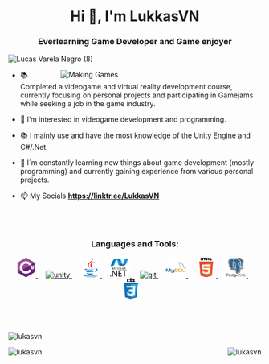 <h1 align="center">Hi 👋, I'm LukkasVN</h1>
<h3 align="center">Everlearning Game Developer and Game enjoyer</h3>

![Lucas Varela Negro (8)](https://github.com/user-attachments/assets/eee31baf-d57d-402a-92ac-309757f17ef2)

<a href="https://lukkasvn.itch.io" target="_blank">
    <img align="right" alt="Making Games" width="400" src="https://cdn.dribbble.com/users/1025838/screenshots/6220885/devguy3.gif">
</a>

- 📚 Completed a videogame and virtual reality development course, currently focusing on personal projects and participating in Gamejams while seeking a job in the game industry.

- 👀 I’m interested in videogame development and programming.

- 📚 I mainly use and have the most knowledge of the Unity Engine and C#/.Net.

- 🌱 I´m constantly learning new things about game development (mostly programming) and currently gaining experience from various personal projects.

- 📫 My Socials **https://linktr.ee/LukkasVN**
<br>

<br>
<h3 align="center">Languages and Tools:</h3>
<p align="center"> 
<p align="center">
  <a href="https://www.w3schools.com/cs/" target="_blank" rel="noreferrer">
    <img src="https://raw.githubusercontent.com/devicons/devicon/master/icons/csharp/csharp-original.svg" alt="csharp" width="40" height="40"/>
  </a>&nbsp;&nbsp;&nbsp;
  <a href="https://unity.com/" target="_blank" rel="noreferrer">
    <img src="https://www.vectorlogo.zone/logos/unity3d/unity3d-icon.svg" alt="unity" width="40" height="40"/>
  </a>&nbsp;&nbsp;&nbsp;
    <a href="https://www.java.com" target="_blank" rel="noreferrer">
    <img src="https://raw.githubusercontent.com/devicons/devicon/master/icons/java/java-original.svg" alt="java" width="40" height="40"/>
  </a>&nbsp;&nbsp;&nbsp;
  <a href="https://dotnet.microsoft.com/" target="_blank" rel="noreferrer">
    <img src="https://raw.githubusercontent.com/devicons/devicon/master/icons/dot-net/dot-net-original-wordmark.svg" alt="dotnet" width="40" height="40"/>
  </a>&nbsp;&nbsp;&nbsp;
  <a href="https://git-scm.com/" target="_blank" rel="noreferrer">
    <img src="https://www.vectorlogo.zone/logos/git-scm/git-scm-icon.svg" alt="git" width="40" height="40"/>
  </a>&nbsp;&nbsp;&nbsp;

  <a href="https://www.mysql.com/" target="_blank" rel="noreferrer">
    <img src="https://raw.githubusercontent.com/devicons/devicon/master/icons/mysql/mysql-original-wordmark.svg" alt="mysql" width="40" height="40"/>
  </a>&nbsp;&nbsp;&nbsp;
  <a href="https://www.w3.org/html/" target="_blank" rel="noreferrer">
    <img src="https://raw.githubusercontent.com/devicons/devicon/master/icons/html5/html5-original-wordmark.svg" alt="html5" width="40" height="40"/>
  </a>&nbsp;&nbsp;&nbsp;
  <a href="https://www.postgresql.org" target="_blank" rel="noreferrer">
    <img src="https://raw.githubusercontent.com/devicons/devicon/master/icons/postgresql/postgresql-original-wordmark.svg" alt="postgresql" width="40" height="40"/>
  </a>&nbsp;&nbsp;&nbsp;
  <a href="https://www.w3schools.com/css/" target="_blank" rel="noreferrer">
    <img src="https://raw.githubusercontent.com/devicons/devicon/master/icons/css3/css3-original-wordmark.svg" alt="css3" width="40" height="40"/>
  </a>&nbsp;&nbsp;&nbsp;
  
</p>

<br>

<br>
<p align="left"> <img src="https://komarev.com/ghpvc/?username=lukasvn&label=Profile%20views&color=0e75b6&style=flat" alt="lukasvn" /> </p>

<p><img align="left" src="https://github-readme-stats.vercel.app/api/top-langs?username=lukasvn&show_icons=true&locale=en&layout=compact" alt="lukasvn" /></p>

<p><img align="right" src="https://github-readme-streak-stats.herokuapp.com/?user=lukasvn&theme=dark" alt="lukasvn" /></p>

<!---
--->
